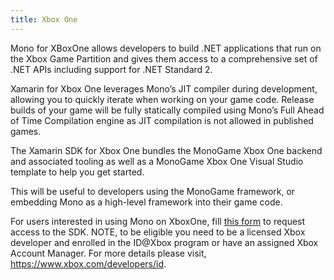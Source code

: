```yaml
---
title: Xbox One
---
```


Mono for XBoxOne allows developers to build .NET applications that run on the Xbox Game Partition and
gives them access to a comprehensive set of .NET APIs including support for .NET Standard 2.

Xamarin for Xbox One leverages Mono’s JIT compiler during development, allowing you to quickly iterate
when working on your game code.  Release builds of your game will be fully statically compiled using
Mono’s Full Ahead of Time Compilation engine as JIT compilation is not allowed in published games.

The Xamarin SDK for Xbox One bundles the MonoGame Xbox One backend and associated tooling as well as a
MonoGame Xbox One Visual Studio template to help you get started.

This will be useful to developers using the MonoGame framework, or embedding Mono as a high-level
framework into their game code.

For users interested in using Mono on XboxOne, fill [this form](https://aka.ms/xamarin-xbox-sign-up)
to request access to the SDK. NOTE, to be eligible you need to be a licensed Xbox developer and enrolled in the ID@Xbox program or have an assigned Xbox Account Manager. For more details please visit, <https://www.xbox.com/developers/id>.
